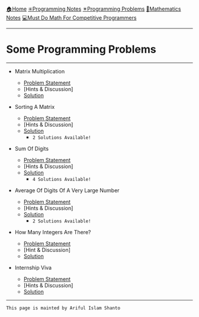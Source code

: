 [🏠Home](https://shanto-swe029.github.io/)
[✳️Programming Notes](https://shanto-swe029.github.io/programmingnotes)
[✴️Programming Problems](https://shanto-swe029.github.io/programmingproblems)
[🔢Mathematics Notes](https://shanto-swe029.github.io/mathematicsnotes)
[💻Must Do Math For Competitive Programmers](https://shanto-swe029.github.io/must-do-math-cp/home)
***

# Some Programming Problems

***

- Matrix Multiplication
    - [Problem Statement](https://shanto-swe029.github.io/programmingproblem/matrixmultiplication/statement)
    - [Hints & Discussion]
    - [Solution](https://shanto-swe029.github.io/programmingproblem/matrixmultiplication/solution)

- Sorting A Matrix
    - [Problem Statement](https://shanto-swe029.github.io/programmingproblem/sortingamatrix/statement)
    - [Hints & Discussion]
    - [Solution](https://shanto-swe029.github.io/programmingproblem/sortingamatrix/solution)
        - `2 Solutions Available!`

- Sum Of Digits
    - [Problem Statement](https://shanto-swe029.github.io/programmingproblem/sumofdigitsofanumber/statement)
    - [Hints & Discussion]
    - [Solution](https://shanto-swe029.github.io/programmingproblem/sumofdigitsofanumber/solution)
        - `4 Solutions Available!`

- Average Of Digits Of A Very Large Number
    - [Problem Statement](https://shanto-swe029.github.io/programmingproblem/averageofdigits/statement)
    - [Hints & Discussion]
    - [Solution](https://shanto-swe029.github.io/programmingproblem/averageofdigits/solution)
        - `2 Solutions Available!`

- How Many Integers Are There?
    - [Problem Statement](https://shanto-swe029.github.io/programmingproblem/howmanyintegers/statement)
    - [Hint & Discussion]
    - [Solution](https://shanto-swe029.github.io/programmingproblem/howmanyintegers/solution)

- Internship Viva
    - [Problem Statement](https://shanto-swe029.github.io/programmingproblem/internship-viva/statement)
    - [Hints & Discussion]
    - [Solution](https://shanto-swe029.github.io/programmingproblem/internship-viva/solution)

***

`This page is mainted by Ariful Islam Shanto`
